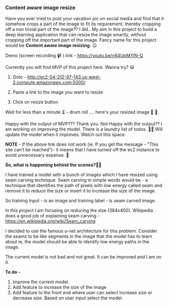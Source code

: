 ### Content aware image resize
Have you ever tried to post your vacation pic on social media and find that it somehow crops a part of the image to fit its requirement, thereby cropping off a non trivial part of the image?? I did.. My aim in this project to build a deep learning application that can resize the image smartly, without cropping off the important part of the image. Fancy name for this project would be **Content aware image resizing.** :wink:

Demo (screen recording :video_camera: ) link - https://youtu.be/n64UpMYlN-Q

Currently you will find MVP of this project here. Wanna try? :smiley:

1. Goto - http://ec2-54-212-97-143.us-west-2.compute.amazonaws.com:5000/

2. Paste a link to the image you want to resize

3. Click on resize button

Wait for less than a minute :hourglass_flowing_sand: - drum roll .... here's your resized image :tada: :tada:.

Happy with the output of MVP??? Thank you. 
Not Happy with the output?? I am working on improving the model. There is a laundry list of todos. :woman_technologist:
Will update the model when it improves. Watch out this space.

**NOTE** - If the above link does not work (ie. If you get the message - "This site can’t be reached")- it means that I have turned off the ec2 instance to avoid unnecessary expense. :money_with_wings: 

**So, what is happening behind the scenes?**:female_detective:

I have trained a model with a bunch of images which I have resized using seam carving technique. Seam carving in simple words would be - a technique that identifies the path of pixels with low energy called seam and remove it to reduce the size or insert it to increase the size of the image.

So training input - is an image and training label - is seam carved image.

In this project I am focusing on reducing the size (384x400). Wikipedia does a good job of explaining seam carving - https://en.wikipedia.org/wiki/Seam_carving

I decided to use the famous u-net architecture for this problem. Consider the seams to be like segments in the image that the model has to learn about ie, the model should be able to identify low energy paths in the image.

The current model is not bad and not great. It can be improved and I am on it.

**To do -**
1. Improve the current model.
2. Add feature to increase the size of the image
3. Add feature to the front end where user can select increase size or decrease size. Based on user input select the model.
